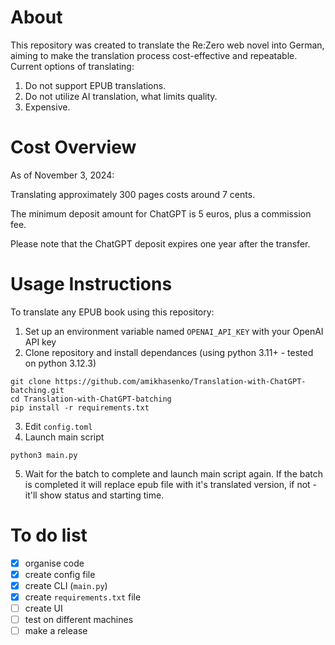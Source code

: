 # About

This repository was created to translate the Re:Zero web novel into German, aiming to make the translation process cost-effective and repeatable. Current options of translating:
1. Do not support EPUB translations.
2. Do not utilize AI translation, what limits quality.
3. Expensive.

# Cost Overview

As of November 3, 2024:

Translating approximately 300 pages costs around 7 cents.

The minimum deposit amount for ChatGPT is 5 euros, plus a commission fee.

Please note that the ChatGPT deposit expires one year after the transfer.

# Usage Instructions

To translate any EPUB book using this repository:

1. Set up an environment variable named `OPENAI_API_KEY` with your OpenAI API key
2. Clone repository and install dependances (using python 3.11+ - tested on python 3.12.3)
```
git clone https://github.com/amikhasenko/Translation-with-ChatGPT-batching.git
cd Translation-with-ChatGPT-batching
pip install -r requirements.txt
```
3. Edit `config.toml`
4. Launch main script
```
python3 main.py
```
5. Wait for the batch to complete and launch main script again. If the batch is completed it will replace epub file with it's translated version, if not - it'll show status and starting time.

# To do list
- [X] organise code 
- [X] create config file
- [X] create CLI (`main.py`)
- [X] create `requirements.txt` file
- [ ] create UI
- [ ] test on different machines
- [ ] make a release 
